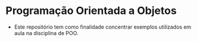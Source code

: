 # Programação Orientada a Objetos
- Este repositório tem como finalidade concentrar exemplos utilizados em aula na disciplina de POO.
